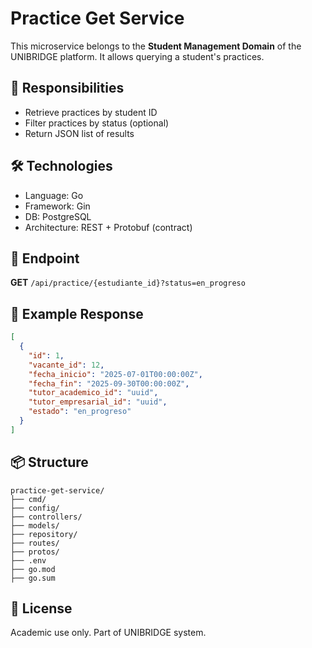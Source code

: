 # Practice Get Service

This microservice belongs to the **Student Management Domain** of the UNIBRIDGE platform. It allows querying a student's practices.

## 🧩 Responsibilities

- Retrieve practices by student ID
- Filter practices by status (optional)
- Return JSON list of results

## 🛠 Technologies

- Language: Go
- Framework: Gin
- DB: PostgreSQL
- Architecture: REST + Protobuf (contract)

## 🚀 Endpoint

**GET** `/api/practice/{estudiante_id}?status=en_progreso`

## 🧪 Example Response

```json
[
  {
    "id": 1,
    "vacante_id": 12,
    "fecha_inicio": "2025-07-01T00:00:00Z",
    "fecha_fin": "2025-09-30T00:00:00Z",
    "tutor_academico_id": "uuid",
    "tutor_empresarial_id": "uuid",
    "estado": "en_progreso"
  }
]
```

## 📦 Structure

```
practice-get-service/
├── cmd/
├── config/
├── controllers/
├── models/
├── repository/
├── routes/
├── protos/
├── .env
├── go.mod
├── go.sum
```

## 📄 License

Academic use only. Part of UNIBRIDGE system.
